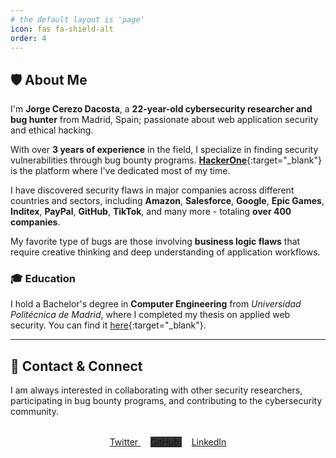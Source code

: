 ```yaml
---
# the default layout is 'page'
icon: fas fa-shield-alt
order: 4
---
```


## 🛡️ About Me

I'm **Jorge Cerezo Dacosta**, a **22-year-old cybersecurity researcher and bug hunter** from Madrid, Spain; passionate about web application security and ethical hacking.

With over **3 years of experience** in the field, I specialize in finding security vulnerabilities through bug bounty programs. [**HackerOne**](https://hackerone.com/zere){:target="_blank"} is the platform where I've dedicated most of my time.

I have discovered security flaws in major companies across different countries and sectors, including **Amazon**, **Salesforce**, **Google**, **Epic Games**, **Inditex**, **PayPal**, **GitHub**, **TikTok**, and many more - totaling **over 400 companies**.


My favorite type of bugs are those involving **business logic flaws** that require creative thinking and deep understanding of application workflows.

### 🎓 Education

I hold a Bachelor's degree in **Computer Engineering** from *Universidad Politécnica de Madrid*, where I completed my thesis on applied web security. You can find it [here](https://oa.upm.es/90101/1/TFG_JORGE_CEREZO_DACOSTA.pdf){:target="_blank"}.

---

## 📧 Contact & Connect

I am always interested in collaborating with other security researchers, participating in bug bounty programs, and contributing to the cybersecurity community.

<div style="text-align: center; margin: 2rem 0;">
  <a href="https://twitter.com/j_zere" class="btn btn-primary" style="margin: 0.5rem;" target="_blank">
    <i class="fab fa-twitter"></i> Twitter
  </a>
  <a href="https://github.com/zere0" class="btn btn-primary" style="margin: 0.5rem; background: #333; border-color: #333;" target="_blank">
    <i class="fab fa-github"></i> GitHub
  </a>
  <a href="https://www.linkedin.com/in/jorge-cerezo-95219123b/" class="btn btn-primary" style="margin: 0.5rem;" target="_blank">
    <i class="fab fa-linkedin"></i> LinkedIn
  </a>
</div>

